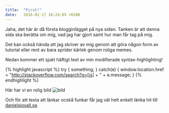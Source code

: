 ```yaml
---
title:  "First!"
date:   2016-02-17 16:24:05 +0100
---
```

Jaha, det här är då första blogginlägget på nya sidan. Tanken är att denna sida ska berätta om mig, vad jag har gjort samt hur man får tag på mig.

Det kan också hända att jag skriver av mig genom att göra någon form av tutorial eller rent av bara sprider kärlek genom roliga memes.

Nedan kommer ett sjukt häftigt test av min modifierade syntax-highlighting!

{% highlight javascript %}
try {
  something;
} catch(e) {
  window.location.href =
    "http://stackoverflow.com/search?q=[js] + "
    + e.message;
}
{% endhighlight %}

Här har vi en rolig bild
![bild](http://www.bitrebels.com/wp-content/uploads/2010/02/sandwich.png)

Och för att testa att länkar ocskå funkar får jag väl helt enkelt länka hit till [danielsjovall.se][web-link].

[web-link]: http://www.danielsjovall.se
